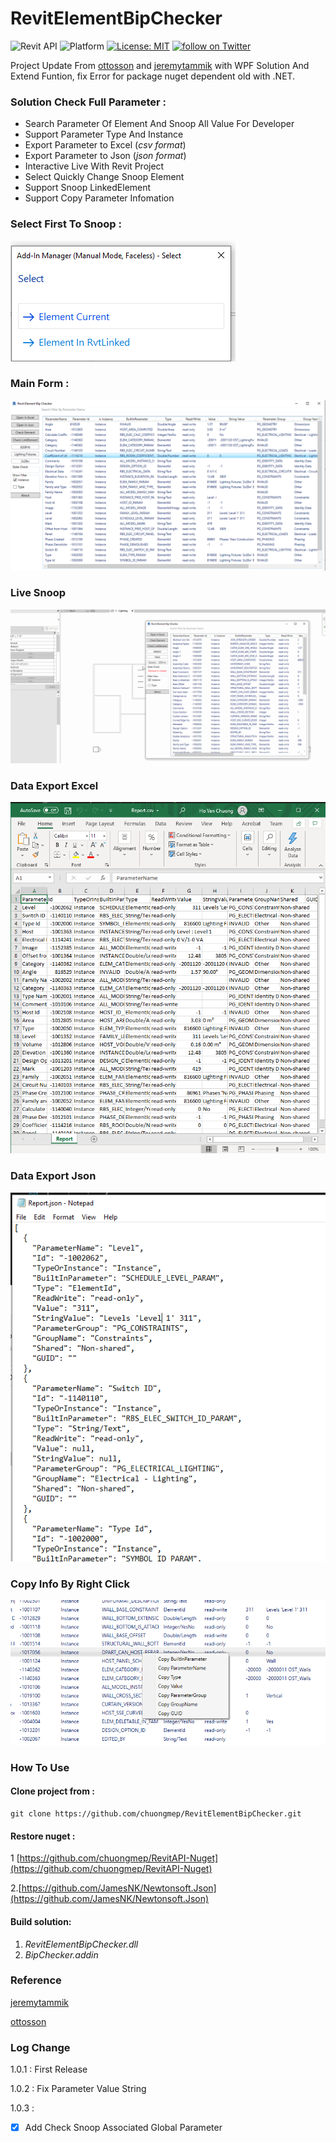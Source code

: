 # RevitElementBipChecker
![Revit API](https://img.shields.io/badge/Revit%20API-2021-blue.svg)
![Platform](https://img.shields.io/badge/platform-Windows-lightgray.svg)
[![License: MIT](https://img.shields.io/badge/License-MIT-yellow.svg)](https://opensource.org/licenses/MIT)
<a href="https://twitter.com/intent/follow?screen_name=chuongmep">
        <img src="https://img.shields.io/twitter/follow/chuongmep?style=social&logo=twitter"
            alt="follow on Twitter"></a>
            
Project Update From  <a href="https://github.com/ottosson">ottosson</a> and <a href="https://github.com/jeremytammik">jeremytammik</a> with WPF Solution And Extend Funtion, fix Error for package nuget dependent old with .NET.

### Solution Check Full Parameter : 

- Search Parameter Of Element And Snoop All Value For Developer
- Support Parameter Type And Instance
- Export Parameter to Excel (*csv format*)
- Export Parameter to Json (*json format*)
- Interactive Live With Revit Project 
- Select Quickly Change Snoop Element
- Support Snoop LinkedElement
- Support Copy Parameter Infomation

### Select First To Snoop :

![](doc/_Image_f3e6247d-ff00-4624-8424-8498d3f69d7e.png)

### Main Form : 

![](doc/_Image_bb0e2d66-3c9d-4c3d-ad86-6a77987124be.png)

### Live Snoop

![](doc/Demo.gif)

### Data Export Excel 

![](doc/_Image_f1aac13a-394a-4b91-87d3-02ecf8bfd3ef.png)

### Data Export Json 

![](doc/_Image_8818052f-5f71-46f9-8d4c-314997031280.png)


### Copy Info By Right Click

![](doc/_Image_d275515e-7661-4d53-aed8-6624fec689d9.png)

### How To Use

#### Clone project from :

```
git clone https://github.com/chuongmep/RevitElementBipChecker.git
```
#### Restore nuget : 

1 [https://github.com/chuongmep/RevitAPI-Nuget](https://github.com/chuongmep/RevitAPI-Nuget)

2.[https://github.com/JamesNK/Newtonsoft.Json](https://github.com/JamesNK/Newtonsoft.Json)

#### Build solution: 

1. _RevitElementBipChecker.dll_
2. _BipChecker.addin_

### Reference

<a href="https://github.com/jeremytammik/BipChecker">jeremytammik</a> 

<a href="https://github.com/ottosson/BipChecker-WPF">ottosson</a> 


### Log Change

1.0.1 : First Release

1.0.2 : Fix Parameter Value String

1.0.3 :

- [x] Add Check Snoop Associated Global Parameter 